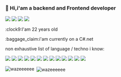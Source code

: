 ### 👋 Hi,i'am a backend and Frontend developer
<p>
    <img src='https://img.shields.io/badge/Mail-Renaud.Baussart%40proton.me-purple'/>
    <a href='https://www.linkedin.com/in/renaud-baussart-278b362bb/'> <img src='https://img.shields.io/badge/linkedin-blue'/></a> 
    <a href='https://twitter.com/RenaudBaussart'><img src='https://img.shields.io/badge/Twitter%20%2F%20X-grey'/></a> 
    <a href='https://github.com/RenaudBaussart/Memo-CheatSheet'><img src='https://img.shields.io/badge/My%20cheat%20sheet-lightyellow'></a> 
</p>
<p>:clock9:I'am 22 years old</p>
<p>:baggage_claim:i'am currently on a C#.net</p>  
<p>non exhaustive list of language / techno i know:</p>
</p>  

<p>
    <img src='https://img.shields.io/badge/javascript-%23323330.svg?style=for-the-badge&logo=javascript&logoColor=%23F7DF1E'/>
    <img src='https://img.shields.io/badge/typescript-%23007ACC.svg?style=for-the-badge&logo=typescript&logoColor=white'/>
    <img src='https://img.shields.io/badge/angular-%23DD0031.svg?style=for-the-badge&logo=angular&logoColor=white'/>
    <img src='https://img.shields.io/badge/c%23-%23239120.svg?style=for-the-badge&logo=csharp&logoColor=white'/>
    <img src='https://img.shields.io/badge/.NET-5C2D91?style=for-the-badge&logo=.net&logoColor=white'/>
    <img src='https://img.shields.io/badge/C%2B%2B-00599C?style=for-the-badge&logo=c%2B%2B&logoColor=white'/>
    <img src='https://img.shields.io/badge/HTML5-E34F26?style=for-the-badge&logo=html5&logoColor=white'/>
    <img src='https://img.shields.io/badge/Python-FFD43B?style=for-the-badge&logo=python&logoColor=blue'/>
    <img src='https://img.shields.io/badge/Tailwind_CSS-38B2AC?style=for-the-badge&logo=tailwind-css&logoColor=white'/>
    <img src='https://img.shields.io/badge/Sass-CC6699?style=for-the-badge&logo=sass&logoColor=white'/>
    <img src='https://img.shields.io/badge/Sequelize-52B0E7?style=for-the-badge&logo=Sequelize&logoColor=white'/>
    <img src='https://img.shields.io/badge/express.js-%23404d59.svg?style=for-the-badge&logo=express&logoColor=%2361DAFB'/>
    <img src='https://img.shields.io/badge/GitHub-100000?style=for-the-badge&logo=github&logoColor=white'/>
</p>

<p><img align="left" src="https://github-readme-stats.vercel.app/api/top-langs?username=wazeeeeee&show_icons=true&theme=dark&locale=en&layout=compact" alt="wazeeeeee" /></p>

<p>&nbsp;<img align="center" src="https://github-readme-stats.vercel.app/api?username=wazeeeeee&show_icons=true&theme=dark&locale=en" alt="wazeeeeee" /></p>

